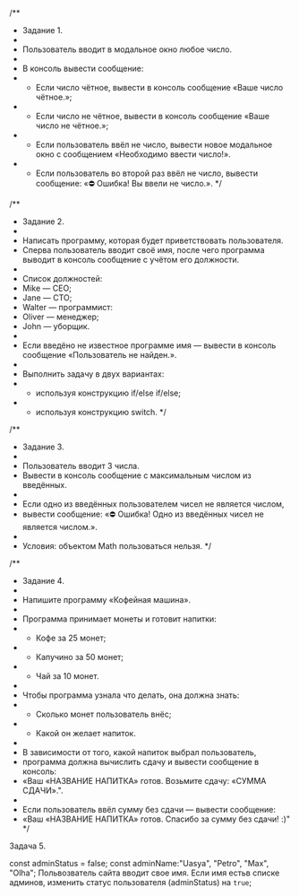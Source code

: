/\*\*

-  Задание 1.
-
-  Пользователь вводит в модальное окно любое число.
-
-  В консоль вывести сообщение:
-  -  Если число чётное, вывести в консоль сообщение «Ваше число чётное.»;
-  -  Если число не чётное, вывести в консоль сообщение «Ваше число не чётное.»;
-  -  Если пользователь ввёл не число, вывести новое модальное окно с сообщением
      «Необходимо ввести число!».
-  -  Если пользователь во второй раз ввёл не число, вывести сообщение: «⛔️
      Ошибка! Вы ввели не число.». \*/

/\*\*

-  Задание 2.
-
-  Написать программу, которая будет приветствовать пользователя.
-  Сперва пользователь вводит своё имя, после чего программа выводит в консоль
   сообщение с учётом его должности.
-
-  Список должностей:
-  Mike — CEO;
-  Jane — CTO;
-  Walter — программист:
-  Oliver — менеджер;
-  John — уборщик.
-
-  Если введёно не известное программе имя — вывести в консоль сообщение
   «Пользователь не найден.».
-
-  Выполнить задачу в двух вариантах:
-  -  используя конструкцию if/else if/else;
-  -  используя конструкцию switch. \*/

/\*\*

-  Задание 3.
-
-  Пользователь вводит 3 числа.
-  Вывести в консоль сообщение с максимальным числом из введённых.
-
-  Если одно из введённых пользователем чисел не является числом,
-  вывести сообщение: «⛔️ Ошибка! Одно из введённых чисел не является числом.».
-
-  Условия: объектом Math пользоваться нельзя. \*/

/\*\*

-  Задание 4.
-
-  Напишите программу «Кофейная машина».
-
-  Программа принимает монеты и готовит напитки:
-  -  Кофе за 25 монет;
-  -  Капучино за 50 монет;
-  -  Чай за 10 монет.
-
-  Чтобы программа узнала что делать, она должна знать:
-  -  Сколько монет пользователь внёс;
-  -  Какой он желает напиток.
-
-  В зависимости от того, какой напиток выбрал пользователь,
-  программа должна вычислить сдачу и вывести сообщение в консоль:
-  «Ваш «НАЗВАНИЕ НАПИТКА» готов. Возьмите сдачу: «СУММА СДАЧИ».".
-
-  Если пользователь ввёл сумму без сдачи — вывести сообщение:
-  «Ваш «НАЗВАНИЕ НАПИТКА» готов. Спасибо за сумму без сдачи! :)" \*/

Задача 5.

const adminStatus = false; const adminName:"Uasya", "Petro", "Max", "Olha";
Польвозватель сайта вводит свое имя. Если имя естьв списке админов, изменить
статус пользователя (adminStatus) на `true`;
